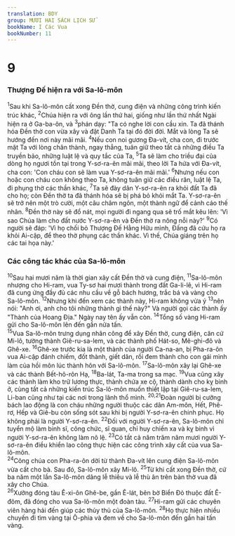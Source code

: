```yaml
---
translation: BDY
group: MƯƠI HAI SÁCH LỊCH SỬ
bookName: I Các Vua 
bookNumber: 11
---
```


<div class="title"><h1>9</h1><h3>Thượng Đế hiện ra với Sa-lô-môn</h3></div>
<span class="verse 1vua_9_1"><sup>1</sup>Sau khi Sa-lô-môn cất xong Đền thờ, cung điện và những công trình kiến trúc khác, </span>
<span class="verse 1vua_9_2"><sup>2</sup>Chúa hiện ra với ông lần thứ hai, giống như lần thứ nhất Ngài hiện ra ở Ga-ba-ôn, và </span>
<span class="verse 1vua_9_3"><sup>3</sup>phán dạy: &#34;Ta có nghe lời con cầu xin. Ta đã thánh hóa Đền thờ con vừa xây và đặt Danh Ta tại đó đời đời. Mắt và lòng Ta sẽ hướng đến nơi này mãi mãi. </span>
<span class="verse 1vua_9_4"><sup>4</sup>Nếu con noi gương Đa-vít, cha con, đi trước mặt Ta với lòng chân thành, ngay thẳng, tuân giữ theo tất cả những điều Ta truyền bảo, những luật lệ và quy tắc của Ta, </span>
<span class="verse 1vua_9_5"><sup>5</sup>Ta sẽ làm cho triều đại của dòng họ ngươi tồn tại trong Y-sơ-ra-ên mãi mãi, theo lời Ta hứa với Đa-vít, cha con: &#39;Con cháu con sẽ làm vua Y-sơ-ra-ên mãi mãi.&#39; </span>
<span class="verse 1vua_9_6"><sup>6</sup>Nhưng nếu con hoặc con cháu con không theo Ta, không tuân giữ các điều răn, luật lệ Ta, đi phụng thờ các thần khác, </span>
<span class="verse 1vua_9_7"><sup>7</sup>Ta sẽ đày dân Y-sơ-ra-ên ra khỏi đất Ta đã cho họ; còn Đền thờ ta đã thánh hóa sẽ bị phá bỏ khỏi mắt Ta. Y-sơ-ra-ên sẽ trở nên một trò cười, một câu châm ngôn, một thành ngữ để cảnh cáo thế nhân. </span>
<span class="verse 1vua_9_8"><sup>8</sup>Đền thờ này sẽ đổ nát, mọi người đi ngang qua sẽ trố mắt kêu lên: &#39;Vì sao Chúa làm cho đất nước Y-sơ-ra-ên và Đền thờ ra nông nỗi này?&#39; </span>
<span class="verse 1vua_9_9"><sup>9</sup>Có người sẽ đáp: &#39;Vì họ chối bỏ Thượng Đế Hằng Hữu mình, Đấng đã cứu họ ra khỏi Ai-cập, để theo thờ phụng các thần khác. Vì thế, Chúa giáng trên họ các tai họa này.&#39;</span>
<div class="title"><h3>Các công tác khác của Sa-lô-môn</h3></div>
<span class="verse 1vua_9_10"><sup>10</sup>Sau hai mươi năm là thời gian xây cất Đền thờ và cung điện, </span>
<span class="verse 1vua_9_11"><sup>11</sup>Sa-lô-môn nhượng cho Hi-ram, vua Ty-sơ hai mươi thành trong đất Ga-li-lê, vì Hi-ram đã cung ứng đầy đủ các nhu cầu về gỗ bách hương, trắc bá và vàng cho Sa-lô-môn. </span>
<span class="verse 1vua_9_12"><sup>12</sup>Nhưng khi đến xem các thành này, Hi-ram không vừa ý </span>
<span class="verse 1vua_9_13"><sup>13</sup>nên nói: &#34;Anh ơi, anh cho tôi những thành gì thế này?&#34; Và người gọi các thành ấy &#34;Thành của Hoang Địa.&#34; Ngày nay tên ấy vẫn còn. </span>
<span class="verse 1vua_9_14"><sup>14</sup>Tổng số vàng Hi-ram gửi cho Sa-lô-môn lên đến gần nửa tấn.<br/></span>
<span class="verse 1vua_9_15"><sup>15</sup>Vua Sa-lô-môn trưng dụng nhân công để xây Đền thờ, cung điện, căn cứ Mi-lô, tường thành Giê-ru-sa-lem, và các thành phố Hát-so, Mê-ghi-đô và Ghê-xe. </span>
<span class="verse 1vua_9_16"><sup>16</sup>Ghê-xe trước kia là một thành của người Ca-na-an, bị Pha-ra-ôn vua Ai-cập đánh chiếm, đốt thành, giết dân, rồi đem thành cho con gái mình làm của hồi môn lúc thành hôn với Sa-lô-môn. </span>
<span class="verse 1vua_9_17"><sup>17</sup>Sa-lô-môn xây lại Ghê-xe và các thành Bết-hô-rôn Hạ, </span>
<span class="verse 1vua_9_18"><sup>18</sup>Ba-lát, Ta-ma trong sa mạc. </span>
<span class="verse 1vua_9_19"><sup>19</sup>Vua cũng xây các thành làm kho trữ lương thực, thành chứa xe cộ, thành dành cho kỵ binh ở, cùng tất cả những kiến trúc Sa-lô-môn muốn thiết lập tại Giê-ru-sa-lem, Li-ban cũng như tại các nơi trong lãnh thổ mình. </span>
<span class="verse 1vua_9_20 1vua_9_21"><sup>20,21</sup>Đoàn người bị cưỡng bách lao động là con cháu những người thuộc các dân Am-môn, Hết, Phê-rơ, Hếp và Giê-bu còn sống sót sau khi bị người Y-sơ-ra-ên chinh phục. Họ không phải là người Y-sơ-ra-ên. </span>
<span class="verse 1vua_9_22"><sup>22</sup>Đối với người Y-sơ-ra-ên, Sa-lô-môn chỉ tuyển mộ làm binh sĩ, công chức, sĩ quan, chỉ huy chiến xa và kỵ binh vì người Y-sơ-ra-ên không làm nô lệ. </span>
<span class="verse 1vua_9_23"><sup>23</sup>Có tất cả năm trăm năm mươi người Y-sơ-ra-ên điều khiển lao công thực hiện các công trình xây cất của vua Sa-lô-môn.<br/></span>
<span class="verse 1vua_9_24"><sup>24</sup>Công chúa con Pha-ra-ôn dời từ thành Đa-vít lên cung điện Sa-lô-môn vừa cất cho bà. Sau đó, Sa-lô-môn xây Mi-lô. </span>
<span class="verse 1vua_9_25"><sup>25</sup>Từ khi cất xong Đền thờ, cứ ba năm một lần Sa-lô-môn dâng lễ thiêu và lễ thù ân trên bàn thờ vua đã xây cho Chúa.<br/></span>
<span class="verse 1vua_9_26"><sup>26</sup>Xưởng đóng tàu Ê-xi-ôn Ghê-be, gần Ê-lát, bên bờ Biển Đỏ thuộc đất Ê-đôm, đã đóng cho vua Sa-lô-môn một đoàn tàu. </span>
<span class="verse 1vua_9_27"><sup>27</sup>Hi-ram gửi các chuyên viên hàng hải đến giúp các thủy thủ của Sa-lô-môn. </span>
<span class="verse 1vua_9_28"><sup>28</sup>Họ thực hiện nhiều chuyến đi tìm vàng tại Ô-phia và đem về cho Sa-lô-môn đến gần hai tấn vàng.</span>

